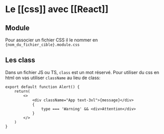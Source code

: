 # Le [[css]] avec [[React]]

## Module
Pour associer un fichier CSS il le nommer en `{nom_du_fichier_cible}.module.css`

## Les class

Dans un fichier JS ou TS, `class` est un mot réservé.
Pour utiliser du css en html on vas utiliser `className` au lieu de class:
```tsx
export default function Alert() {
	return(
		<>
			<div className="App text-3xl">{message}</div>
			{
				type === 'Warning' && <div>Attention</div>
			}
    	</>
	)
}
```
